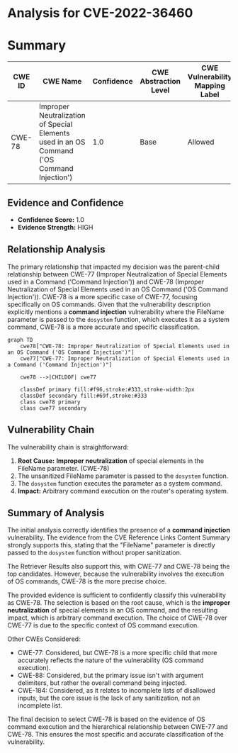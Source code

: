# Analysis for CVE-2022-36460

# Summary
| CWE ID | CWE Name | Confidence | CWE Abstraction Level | CWE Vulnerability Mapping Label | CWE-Vulnerability Mapping Notes |
|---|---|---|---|---|---|
| CWE-78 | Improper Neutralization of Special Elements used in an OS Command ('OS Command Injection') | 1.0 | Base | Allowed | Primary CWE |

## Evidence and Confidence

*   **Confidence Score:** 1.0
*   **Evidence Strength:** HIGH

## Relationship Analysis
The primary relationship that impacted my decision was the parent-child relationship between CWE-77 (Improper Neutralization of Special Elements used in a Command ('Command Injection')) and CWE-78 (Improper Neutralization of Special Elements used in an OS Command ('OS Command Injection')). CWE-78 is a more specific case of CWE-77, focusing specifically on OS commands. Given that the vulnerability description explicitly mentions a **command injection** vulnerability where the FileName parameter is passed to the `dosystem` function, which executes it as a system command, CWE-78 is a more accurate and specific classification.

```mermaid
graph TD
    cwe78["CWE-78: Improper Neutralization of Special Elements used in an OS Command ('OS Command Injection')"]
    cwe77["CWE-77: Improper Neutralization of Special Elements used in a Command ('Command Injection')"]
    
    cwe78 -->|CHILDOF| cwe77
    
    classDef primary fill:#f96,stroke:#333,stroke-width:2px
    classDef secondary fill:#69f,stroke:#333
    class cwe78 primary
    class cwe77 secondary
```

## Vulnerability Chain
The vulnerability chain is straightforward:

1.  **Root Cause:** **Improper neutralization** of special elements in the FileName parameter. (CWE-78)
2.  The unsanitized FileName parameter is passed to the `dosystem` function.
3.  The `dosystem` function executes the parameter as a system command.
4.  **Impact:** Arbitrary command execution on the router's operating system.

## Summary of Analysis
The initial analysis correctly identifies the presence of a **command injection** vulnerability. The evidence from the CVE Reference Links Content Summary strongly supports this, stating that the "FileName" parameter is directly passed to the `dosystem` function without proper sanitization.

The Retriever Results also support this, with CWE-77 and CWE-78 being the top candidates. However, because the vulnerability involves the execution of OS commands, CWE-78 is the more precise choice.

The provided evidence is sufficient to confidently classify this vulnerability as CWE-78. The selection is based on the root cause, which is the **improper neutralization** of special elements in an OS command, and the resulting impact, which is arbitrary command execution. The choice of CWE-78 over CWE-77 is due to the specific context of OS command execution.

Other CWEs Considered:

*   CWE-77: Considered, but CWE-78 is a more specific child that more accurately reflects the nature of the vulnerability (OS command execution).
*   CWE-88: Considered, but the primary issue isn't with argument delimiters, but rather the overall command being injected.
*   CWE-184: Considered, as it relates to incomplete lists of disallowed inputs, but the core issue is the lack of any sanitization, not an incomplete list.

The final decision to select CWE-78 is based on the evidence of OS command execution and the hierarchical relationship between CWE-77 and CWE-78. This ensures the most specific and accurate classification of the vulnerability.